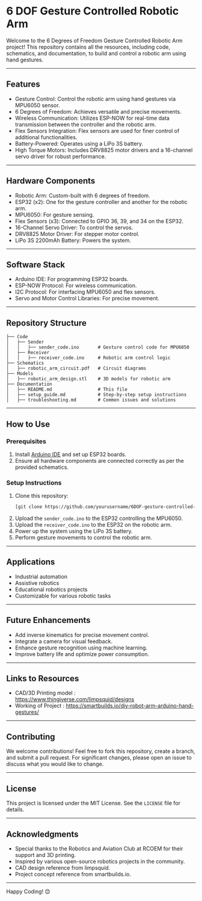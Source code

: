 # 6 DOF Gesture Controlled Robotic Arm

Welcome to the 6 Degrees of Freedom Gesture Controlled Robotic Arm project! This repository contains all the resources, including code, schematics, and documentation, to build and control a robotic arm using hand gestures.

---

## Features

- Gesture Control: Control the robotic arm using hand gestures via MPU6050 sensor.
- 6 Degrees of Freedom: Achieves versatile and precise movements.
- Wireless Communication: Utilizes ESP-NOW for real-time data transmission between the controller and the robotic arm.
- Flex Sensors Integration: Flex sensors are used for finer control of additional functionalities.
- Battery-Powered: Operates using a LiPo 3S battery.
- High Torque Motors: Includes DRV8825 motor drivers and a 16-channel servo driver for robust performance.

---

## Hardware Components

- Robotic Arm: Custom-built with 6 degrees of freedom.
- ESP32 (x2): One for the gesture controller and another for the robotic arm.
- MPU6050: For gesture sensing.
- Flex Sensors (x3): Connected to GPIO 36, 39, and 34 on the ESP32.
- 16-Channel Servo Driver: To control the servos.
- DRV8825 Motor Driver: For stepper motor control.
- LiPo 3S 2200mAh Battery: Powers the system.

---

## Software Stack

- Arduino IDE: For programming ESP32 boards.
- ESP-NOW Protocol: For wireless communication.
- I2C Protocol: For interfacing MPU6050 and flex sensors.
- Servo and Motor Control Libraries: For precise movement.

---

## Repository Structure

```plaintext
├── Code
│   ├── Sender
│   │   ├── sender_code.ino       # Gesture control code for MPU6050
│   ├── Receiver
│   │   ├── receiver_code.ino     # Robotic arm control logic
├── Schematics
│   ├── robotic_arm_circuit.pdf   # Circuit diagrams
├── Models
│   ├── robotic_arm_design.stl    # 3D models for robotic arm
├── Documentation
│   ├── README.md                 # This file
│   ├── setup_guide.md            # Step-by-step setup instructions
│   ├── troubleshooting.md        # Common issues and solutions
```

---

## How to Use

### Prerequisites

1. Install [Arduino IDE](https://www.arduino.cc/en/software) and set up ESP32 boards.
2. Ensure all hardware components are connected correctly as per the provided schematics.

### Setup Instructions

1. Clone this repository:
   ```bash
   [git clone https://github.com/yourusername/6DOF-gesture-controlled-arm.git](https://github.com/Kuchbhisamyak/Gesture-Controlled-Robotic-Arm.git)
   ```
2. Upload the `sender_code.ino` to the ESP32 controlling the MPU6050.
3. Upload the `receiver_code.ino` to the ESP32 on the robotic arm.
4. Power up the system using the LiPo 3S battery.
5. Perform gesture movements to control the robotic arm.

---

## Applications

- Industrial automation
- Assistive robotics
- Educational robotics projects
- Customizable for various robotic tasks

---

## Future Enhancements

- Add inverse kinematics for precise movement control.
- Integrate a camera for visual feedback.
- Enhance gesture recognition using machine learning.
- Improve battery life and optimize power consumption.

---

## Links to Resources

- CAD/3D Printing model : https://www.thingiverse.com/limpsquid/designs
- Working of Project : https://smartbuilds.io/diy-robot-arm-arduino-hand-gestures/

---

## Contributing

We welcome contributions! Feel free to fork this repository, create a branch, and submit a pull request. For significant changes, please open an issue to discuss what you would like to change.

---

## License

This project is licensed under the MIT License. See the `LICENSE` file for details.

---

## Acknowledgments

- Special thanks to the Robotics and Aviation Club at RCOEM for their support and 3D printing.
- Inspired by various open-source robotics projects in the community.
- CAD design reference from limpsquid.
- Project concept reference from smartbuilds.io.



---

Happy Coding! 😊

